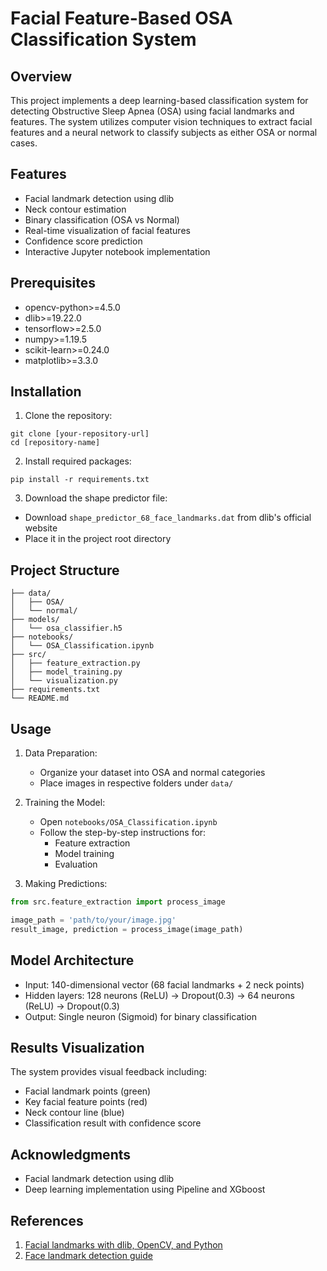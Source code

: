 # Facial Feature-Based OSA Classification System

## Overview
This project implements a deep learning-based classification system for detecting Obstructive Sleep Apnea (OSA) using facial landmarks and features. The system utilizes computer vision techniques to extract facial features and a neural network to classify subjects as either OSA or normal cases.

## Features
* Facial landmark detection using dlib
* Neck contour estimation
* Binary classification (OSA vs Normal)
* Real-time visualization of facial features
* Confidence score prediction
* Interactive Jupyter notebook implementation

## Prerequisites
* opencv-python>=4.5.0
* dlib>=19.22.0
* tensorflow>=2.5.0
* numpy>=1.19.5
* scikit-learn>=0.24.0
* matplotlib>=3.3.0

## Installation
1. Clone the repository:
```
git clone [your-repository-url]
cd [repository-name]
```

2. Install required packages:
```
pip install -r requirements.txt
```

3. Download the shape predictor file:
* Download `shape_predictor_68_face_landmarks.dat` from dlib's official website
* Place it in the project root directory

## Project Structure
```
├── data/
│   ├── OSA/
│   └── normal/
├── models/
│   └── osa_classifier.h5
├── notebooks/
│   └── OSA_Classification.ipynb
├── src/
│   ├── feature_extraction.py
│   ├── model_training.py
│   └── visualization.py
├── requirements.txt
└── README.md
```

## Usage
1. Data Preparation:
   * Organize your dataset into OSA and normal categories
   * Place images in respective folders under `data/`

2. Training the Model:
   * Open `notebooks/OSA_Classification.ipynb`
   * Follow the step-by-step instructions for:
     * Feature extraction
     * Model training
     * Evaluation

3. Making Predictions:
```python
from src.feature_extraction import process_image

image_path = 'path/to/your/image.jpg'
result_image, prediction = process_image(image_path)
```

## Model Architecture
* Input: 140-dimensional vector (68 facial landmarks + 2 neck points)
* Hidden layers: 128 neurons (ReLU) → Dropout(0.3) → 64 neurons (ReLU) → Dropout(0.3)
* Output: Single neuron (Sigmoid) for binary classification

## Results Visualization
The system provides visual feedback including:
* Facial landmark points (green)
* Key facial feature points (red)
* Neck contour line (blue)
* Classification result with confidence score


## Acknowledgments
* Facial landmark detection using dlib
* Deep learning implementation using Pipeline and XGboost



## References
1. [Facial landmarks with dlib, OpenCV, and Python](https://www.pyimagesearch.com/2017/04/03/facial-landmarks-dlib-opencv-python/)
2. [Face landmark detection guide]([https://www.pyimagesearch.com/2017/04/03/facial-landmarks-dlib-opencv-python/](https://ai.google.dev/edge/mediapipe/solutions/vision/face_landmarker))
